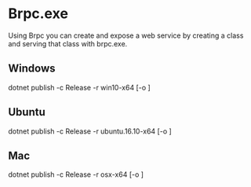 ﻿# Brpc.exe

Using Brpc you can create and expose a web service by creating a class
and serving that class with brpc.exe.

## Windows
dotnet publish -c Release -r win10-x64 [-o <outputpath>]

## Ubuntu
dotnet publish -c Release -r ubuntu.16.10-x64 [-o <outputpath>]

## Mac
dotnet publish -c Release -r osx-x64 [-o <outputpath>]